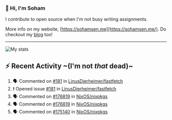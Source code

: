 ### 👋 Hi, I'm Soham

I contribute to open source when I'm not busy writing assignments.

More info on my website, [https://sohamsen.me](https://sohamsen.me/). Do checkout my [blog](https://blog.sohamsen.me/) too!

---

![My stats](https://github-readme-stats.vercel.app/api?username=Yureien&count_private=true&show_icons=true&theme=dracula)

## :zap: Recent Activity ~(I'm not _that_ dead)~

<!--START_SECTION:activity-->
1. 🗣 Commented on [#181](https://github.com/LinusDierheimer/fastfetch/issues/181) in [LinusDierheimer/fastfetch](https://github.com/LinusDierheimer/fastfetch)
2. ❗️ Opened issue [#181](https://github.com/LinusDierheimer/fastfetch/issues/181) in [LinusDierheimer/fastfetch](https://github.com/LinusDierheimer/fastfetch)
3. 🗣 Commented on [#176819](https://github.com/NixOS/nixpkgs/issues/176819) in [NixOS/nixpkgs](https://github.com/NixOS/nixpkgs)
4. 🗣 Commented on [#176819](https://github.com/NixOS/nixpkgs/issues/176819) in [NixOS/nixpkgs](https://github.com/NixOS/nixpkgs)
5. 🗣 Commented on [#175140](https://github.com/NixOS/nixpkgs/issues/175140) in [NixOS/nixpkgs](https://github.com/NixOS/nixpkgs)
<!--END_SECTION:activity-->
